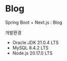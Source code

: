 # Blog
Spring Boot + Next.js : Blog

개발환경
- Oracle JDK 21.0.4 LTS
- MySQL 8.4.2 LTS
- Node.js 20.17.0 LTS
